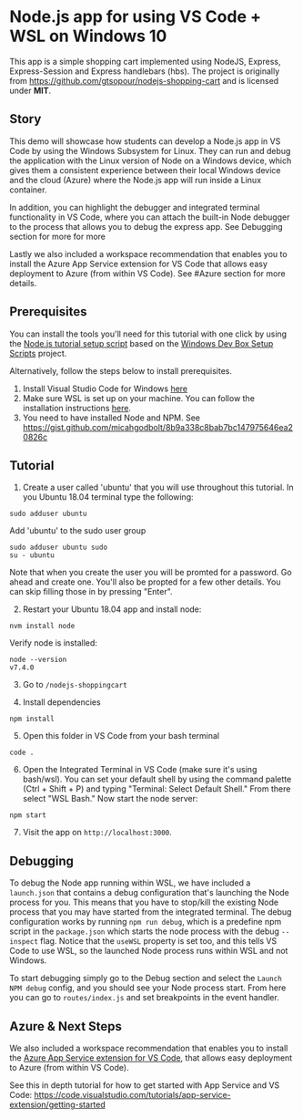 # Node.js app for using VS Code + WSL on Windows 10

This app is a simple shopping cart implemented using NodeJS, Express, Express-Session and Express handlebars (hbs). The project is originally from https://github.com/gtsopour/nodejs-shopping-cart and is licensed under **MIT**.

## Story
This demo will showcase how students can develop a Node.js app in VS Code by using the Windows Subsystem for Linux. They can run and debug the application with the Linux version of Node on a Windows device, which gives them a consistent experience between their local Windows device and the cloud (Azure) where the Node.js app will run inside a Linux container.

In addition, you can highlight the debugger and integrated terminal functionality in VS Code, where you can attach the built-in Node debugger to the process that allows you to debug the express app. See Debugging section for more for more

Lastly we also included a workspace recommendation that enables you to install the Azure App Service extension for VS Code that allows easy deployment to Azure (from within VS Code). See #Azure section for more details.

## Prerequisites
You can install the tools you'll need for this tutorial with one click by using the [Node.js tutorial setup script](http://boxstarter.org/package/url?https://raw.githubusercontent.com/Microsoft/Dev-Advocacy-Samples/master/nodejs_tutorial_setup.ps1) based on the [Windows Dev Box Setup Scripts](https://github.com/Microsoft/windows-dev-box-setup-scripts) project. 

Alternatively, follow the steps below to install prerequisites.

1. Install Visual Studio Code for Windows [here](https://code.visualstudio.com/Download) 
2. Make sure WSL is set up on your machine. You can follow the installation instructions [here](https://docs.microsoft.com/en-us/windows/wsl/install-win10).
3. You need to have installed Node and NPM. See https://gist.github.com/micahgodbolt/8b9a338c8bab7bc147975646ea20826c

## Tutorial
1. Create a user called 'ubuntu' that you will use throughout this tutorial. In you Ubuntu 18.04 terminal type the following:
``` shell
sudo adduser ubuntu
```
Add 'ubuntu' to the sudo user group
``` shell
sudo adduser ubuntu sudo
su - ubuntu
```

Note that when you create the user you will be promted for a password. Go ahead and create one. You'll also be propted for a few other details. You can skip filling those in by pressing "Enter".

2. Restart your Ubuntu 18.04 app and install node:
``` shell
nvm install node
```
Verify node is installed:
``` shell
node --version
v7.4.0
```

3. Go to `/nodejs-shoppingcart`

4. Install dependencies
``` shell
npm install
```

5. Open this folder in VS Code from your bash terminal
``` shell
code .
```

6. Open the Integrated Terminal in VS Code (make sure it's using bash/wsl). You can set your default shell by using the command palette (Ctrl + Shift + P) and typing "Terminal: Select Default Shell." From there select "WSL Bash." Now start the node server:
``` shell
npm start
```

7. Visit the app on `http://localhost:3000`.

## Debugging
To debug the Node app running within WSL, we have included a `launch.json` that contains a debug configuration that's launching the Node process for you. This means that you have to stop/kill the existing Node process that you may have started from the integrated terminal. The debug configuration works by running `npm run debug`, which is a predefine npm script in the `package.json` which starts the node process with the debug `--inspect` flag. Notice that the `useWSL` property is set too, and this tells VS Code to use WSL, so the launched Node process runs within WSL and not Windows.

To start debugging simply go to the Debug section and select the `Launch NPM debug` config, and you should see your Node process start. From here you can go to `routes/index.js` and set breakpoints in the event handler.


## Azure & Next Steps
We also included a workspace recommendation that enables you to install the [Azure App Service extension for VS Code](vscode:extension/ms-azuretools.vscode-azureappservice), that allows easy deployment to Azure (from within VS Code). 

See this in depth tutorial for how to get started with App Service and VS Code: https://code.visualstudio.com/tutorials/app-service-extension/getting-started